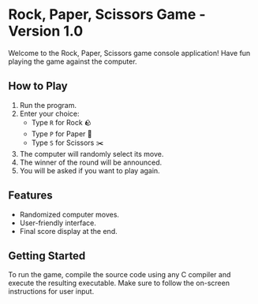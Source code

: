 # Rock, Paper, Scissors Game - Version 1.0

Welcome to the Rock, Paper, Scissors game console application! Have fun playing the game against the computer.

## How to Play

1. Run the program.
2. Enter your choice:
    - Type `R` for Rock 🪨
    - Type `P` for Paper 📃
    - Type `S` for Scissors ✂️
3. The computer will randomly select its move.
4. The winner of the round will be announced.
5. You will be asked if you want to play again.

## Features

- Randomized computer moves.
- User-friendly interface.
- Final score display at the end.

## Getting Started

To run the game, compile the source code using any C compiler and execute the resulting executable. Make sure to follow the on-screen instructions for user input.


